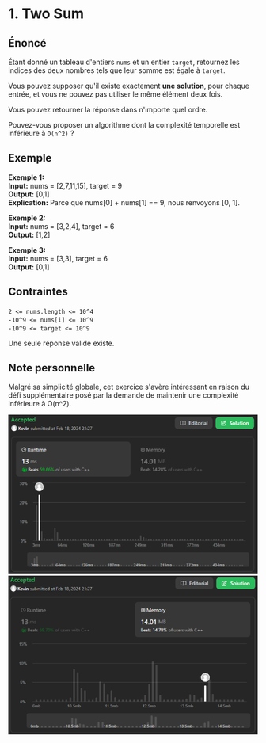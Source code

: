 # 1. Two Sum

## Énoncé

Étant donné un tableau d'entiers `nums` et un entier `target`, retournez les indices des deux nombres tels que leur somme est égale à `target`.

Vous pouvez supposer qu'il existe exactement **une solution**, pour chaque entrée, et vous ne pouvez pas utiliser le même élément deux fois.

Vous pouvez retourner la réponse dans n'importe quel ordre.

Pouvez-vous proposer un algorithme dont la complexité temporelle est inférieure à `O(n^2)` ?

## Exemple

**Exemple 1:**  
**Input:** nums = [2,7,11,15], target = 9  
**Output:** [0,1]  
**Explication:** Parce que nums[0] + nums[1] == 9, nous renvoyons [0, 1].

**Exemple 2:**  
**Input:** nums = [3,2,4], target = 6  
**Output:** [1,2]

**Exemple 3:**  
**Input:** nums = [3,3], target = 6  
**Output:** [0,1]

## Contraintes

`2 <= nums.length <= 10^4`  
`-10^9 <= nums[i] <= 10^9`  
`-10^9 <= target <= 10^9`

Une seule réponse valide existe.

## Note personnelle

Malgré sa simplicité globale, cet exercice s'avère intéressant en raison du défi supplémentaire posé par la demande de maintenir une complexité inférieure à O(n^2).

<img src="./imgs/runtime.png"/>
<img src="./imgs/memory.png"/>
